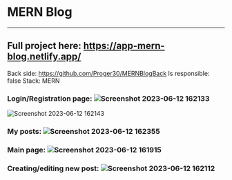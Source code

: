 # MERN Blog
***
## Full project here: https://app-mern-blog.netlify.app/
Back side: https://github.com/Proger30/MERNBlogBack
Is responsible: false
Stack: MERN

### Login/Registration page: ![Screenshot 2023-06-12 162133](https://github.com/Proger30/MERNBlogFront/assets/45534457/a7d42f68-18b3-411c-9e01-f22747a9cbc1)

![Screenshot 2023-06-12 162143](https://github.com/Proger30/MERNBlogFront/assets/45534457/0bb97015-bfad-4420-8319-25c4471dd33d)

### My posts: ![Screenshot 2023-06-12 162355](https://github.com/Proger30/MERNBlogFront/assets/45534457/a5aba7b8-b32d-475e-8b49-c953c020cf6f)

### Main page: ![Screenshot 2023-06-12 161915](https://github.com/Proger30/MERNBlogFront/assets/45534457/fc549b43-5246-4fea-a12e-ac7c647a6c45)

### Creating/editing new post: ![Screenshot 2023-06-12 162112](https://github.com/Proger30/MERNBlogFront/assets/45534457/2bce35b5-2fb5-4d86-bf4c-d54e2e75e728)
